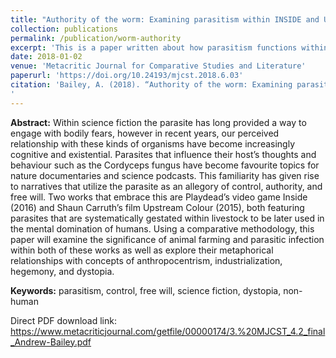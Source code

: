 ```yaml
---
title: "Authority of the worm: Examining parasitism within INSIDE and Upstream Color."
collection: publications
permalink: /publication/worm-authority
excerpt: 'This is a paper written about how parasitism functions within INSIDE and Upstream Color</i>.'
date: 2018-01-02
venue: 'Metacritic Journal for Comparative Studies and Literature'
paperurl: 'https://doi.org/10.24193/mjcst.2018.6.03'
citation: 'Bailey, A. (2018). “Authority of the worm: Examining parasitism within INSIDE and Upstream Color.” <i>Metacritic Journal for Comparative Studies and Literature</i>, Issue, 4.2.
'
---
```


<b>Abstract:</b> Within science fiction the parasite has long provided a way to engage with bodily fears, however in recent years, our perceived relationship with these kinds of organisms have become increasingly cognitive and existential. Parasites that influence their host’s thoughts and behaviour such as the Cordyceps fungus have become favourite topics for nature documentaries and science podcasts. This familiarity has given rise to narratives that utilize the parasite as an allegory of control, authority, and free will. Two works that embrace this are Playdead’s video game Inside (2016) and Shaun Carruth’s film Upstream Colour (2015), both featuring parasites that are systematically gestated within livestock to be later used in the mental domination of humans. Using a comparative methodology, this paper will examine the significance of animal farming and parasitic infection within both of these works as well as explore their metaphorical relationships with concepts of anthropocentrism, industrialization, hegemony, and dystopia.

<b>Keywords:</b> parasitism, control, free will, science fiction, dystopia, non-human 

Direct PDF download link: https://www.metacriticjournal.com/getfile/00000174/3.%20MJCST_4.2_final_Andrew-Bailey.pdf

